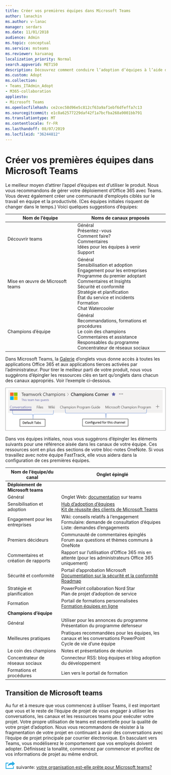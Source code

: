 ```yaml
---
title: Créer vos premières équipes dans Microsoft Teams
author: lanachin
ms.author: v-lanac
manager: serdars
ms.date: 11/01/2018
audience: Admin
ms.topic: conceptual
ms.service: msteams
ms.reviewer: karuanag
localization_priority: Normal
search.appverid: MET150
description: Découvrez comment conduire l’adoption d’équipes à l’aide du produit.
ms.custom: Adopt
ms.collection:
- Teams_ITAdmin_Adopt
- M365-collaboration
appliesto:
- Microsoft Teams
ms.openlocfilehash: ce2cec58d96e5c812cf63a9af1ebf6dfeffa7c13
ms.sourcegitcommit: e1c8a62577229daf42f1a7bcfba268a9001bb791
ms.translationtype: MT
ms.contentlocale: fr-FR
ms.lasthandoff: 08/07/2019
ms.locfileid: "36244812"
---
```

# <a name="create-your-first-teams-in-microsoft-teams"></a>Créer vos premières équipes dans Microsoft Teams

Le meilleur moyen d’attirer l’appel d’équipes est d’utiliser le produit. Nous vous recommandons de gérer votre déploiement d’Office 365 avec Teams. Vous devez également créer une communauté d’employés ciblés sur le travail en équipe et la productivité. (Ces équipes initiales risquent de changer dans le temps.) Voici quelques suggestions d’équipes:

| Nom de l’équipe | Noms de canaux proposés |
| --------- | ---------------------- |
| Découvrir teams | Général</br> Présentez-vous</br> Comment faire?</br>Commentaires </br> Idées pour les équipes à venir </br> Support |
| Mise en œuvre de Microsoft teams | Général <br/> Sensibilisation et adoption <br/> Engagement pour les entreprises <br/> Programme du premier adoptant <br/> Commentaires et Insights <br/> Sécurité et conformité <br/> Stratégie et planification <br/> État du service et incidents <br/> Formation <br/> Chat Watercooler |
| Champions d’équipe | Général <br/> Recommandations, formations et procédures <br/> Le coin des champions <br/> Commentaires et assistance <br/> Responsables du programme <br/> Concentrateur de réseaux sociaux |

Dans Microsoft Teams, la [Galerie](https://docs.microsoft.com/en-us/microsoftteams/platform/concepts/tabs/tabs-overview) d’onglets vous donne accès à toutes les applications Office 365 et aux applications tierces activées par l’administrateur. Pour tirer le meilleur parti de votre produit, nous vous suggérons d’épingler les ressources clés en tant qu’onglets dans chacun des canaux appropriés. Voir l’exemple ci-dessous.

![Capture d’écran montrant les onglets par défaut et personnalisés](media/teams-adoption-tab-example.png)

Dans vos équipes initiales, nous vous suggérons d’épingler les éléments suivants pour une référence aisée dans les canaux de votre équipe. Ces ressources sont en plus des sections de votre bloc-notes OneNote. Si vous travaillez avec notre équipe FastTrack, elle vous aidera dans la configuration de ces premières équipes. 

|Nom de l’équipe/du canal | Onglet épinglé |
|----------------- | ---------- |
| **Déploiement de Microsoft teams** ||
| Général | Onglet Web: [documentation](https://aka.ms/SuccessWithTeams) sur teams |
| Sensibilisation et adoption | [Hub d’adoption d’équipes](https://aka.ms/DriveTeamsAdoption)<br/>[Kit de réussite des clients de Microsoft Teams](https://download.microsoft.com/download/A/E/9/AE984CD4-CF4B-41E7-9ABD-6735E3F01897/MicrosoftTeamsCustomerSuccessKit.zip)|
| Engagement pour les entreprises | Wiki: conseils relatifs à l’engagement<br/>Formulaire: demande de consultation d’équipes<br/>Liste: demandes d’engagements |
|Premiers décideurs | Communauté de commentaires épinglés <br/> Forum aux questions et thèmes communs à OneNote |
| Commentaires et création de rapports | Rapport sur l’utilisation d’Office 365 mis en attente (pour les administrateurs Office 365 uniquement) |
| Sécurité et conformité | Portail d’approbation Microsoft <br/> [Documentation sur la sécurité et la conformité](https://docs.microsoft.com/en-us/office365/securitycompliance/index)<br/> [Roadmap](https://docs.microsoft.com/office365/securitycompliance/security-roadmap) |
| Stratégie et planification | PowerPoint collaboration Nord Star <br/> Plan de projet d’adoption de service |
| Formation | Portail de formations personnalisées <br/> [Formation équipes en ligne](https://aka.ms/TeamsTraining) |
| **Champions d’équipe**|  |
| Général | Utiliser pour les annonces du programme <br/> Présentation du programme défenseur |
| Meilleures pratiques | Pratiques recommandées pour les équipes, les canaux et les conversations PowerPoint <br/> Cycle de vie d’une équipe |
| Le coin des champions | Notes et présentations de réunion |
| Concentrateur de réseaux sociaux | Connecteur RSS: blog équipes et blog adoption du développement |
| Formations et procédures | Lien vers le portail de formation |

## <a name="making-the-switch-to-microsoft-teams"></a>Transition de Microsoft teams

Au fur et à mesure que vous commencez à utiliser Teams, il est important que vous et le reste de l’équipe de projet de vous engager à utiliser les conversations, les canaux et les ressources teams pour exécuter votre projet. Votre propre utilisation de teams est essentielle pour la qualité de votre projet d’adoption. Nous vous recommandons de résister à la fragmentation de votre projet en continuant à avoir des conversations avec l’équipe de projet principale par courrier électronique. En basculant vers Teams, vous modéliserez le comportement que vos employés doivent adopter. Définissez la tonalité, commencez par commencer et profitez de vos informations de projet au même endroit.  

![Une icône représentant la prochaine étape](media/teams-adoption-next-icon.png) suivante: [votre organisation est-elle prête pour Microsoft teams?](teams-adoption-assess-readiness.md)
